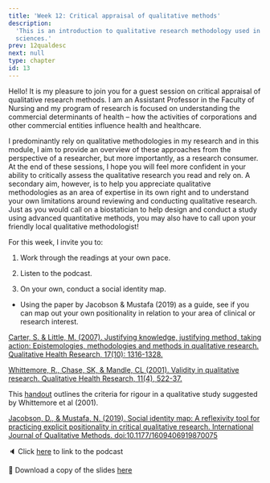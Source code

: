```yaml
---
title: 'Week 12: Critical appraisal of qualitative methods'
description:
  'This is an introduction to qualitative research methodology used in health
  sciences.'
prev: 12qualdesc
next: null
type: chapter
id: 13
---
```


<exercise id="1" title="Introduction">

Hello! It is my pleasure to join you for a guest session on critical appraisal
of qualitative research methods. I am an Assistant Professor in the Faculty of
Nursing and my program of research is focused on understanding the commercial
determinants of health – how the activities of corporations and other commercial
entities influence health and healthcare.

I predominantly rely on qualitative methodologies in my research and in this
module, I aim to provide an overview of these approaches from the perspective of
a researcher, but more importantly, as a research consumer. At the end of these
sessions, I hope you will feel more confident in your ability to critically
assess the qualitative research you read and rely on. A secondary aim, however,
is to help you appreciate qualitative methodologies as an area of expertise in
its own right and to understand your own limitations around reviewing and
conducting qualitative research. Just as you would call on a biostatician to
help design and conduct a study using advanced quantitative methods, you may
also have to call upon your friendly local qualitative methodologist!

For this week, I invite you to:

1. Work through the readings at your own pace.

2. Listen to the podcast.

3. On your own, conduct a social identity map.

- Using the paper by Jacobson & Mustafa (2019) as a guide, see if you can map
  out your own positionality in relation to your area of clinical or research
  interest.

</exercise>

<exercise id="2" title="Readings">

[Carter, S. & Little, M. (2007). Justifying knowledge, justifying method, taking action: Epistemologies, methodologies and methods in qualitative research. Qualitative Health Research, 17(10): 1316-1328.](https://journals-sagepub-com.myaccess.library.utoronto.ca/doi/10.1177/1049732307306927)

[Whittemore, R., Chase, SK, & Mandle, CL (2001). Validity in qualitative research. Qualitative Health Research, 11(4), 522-37.](https://journals-sagepub-com.myaccess.library.utoronto.ca/doi/abs/10.1177/104973201129119299)

This <a href="https://q.utoronto.ca/courses/161379/files/8635488/download" >handout</a> outlines the criteria for rigour in a qualitative study suggested by Whittemore et al (2001).

[Jacobson, D., & Mustafa, N. (2019). Social identity map: A reflexivity tool for practicing explicit positionality in critical qualitative research. International Journal of Qualitative Methods. doi:10.1177/1609406919870075](https://journals-sagepub-com.myaccess.library.utoronto.ca/doi/full/10.1177/1609406919870075?utm_source=summon&utm_medium=discovery-provider)

</exercise>

<exercise id="3" title="Podcast">

:speaker: Click
<a href="https://play.library.utoronto.ca/4b305f8b992c6e6f0134da341b4f8c0b">here</a>
to link to the podcast

:book: Download a copy of the slides
[here](https://q.utoronto.ca/courses/161379/files/8635483/download)

</exercise>
